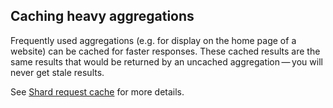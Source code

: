 ## Caching heavy aggregations

Frequently used aggregations (e.g. for display on the home page of a website) can be cached for faster responses. These cached results are the same results that would be returned by an uncached aggregation — you will never get stale results.

See [Shard request cache](shard-request-cache.html "Shard request cache") for more details.
